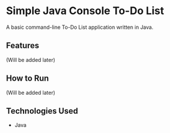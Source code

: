 # Simple Java Console To-Do List

A basic command-line To-Do List application written in Java.

## Features
(Will be added later)

## How to Run
(Will be added later)

## Technologies Used
*   Java